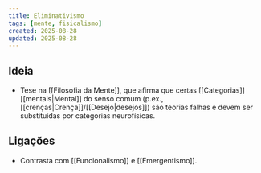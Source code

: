```yaml
---
title: Eliminativismo
tags: [mente, fisicalismo]
created: 2025-08-28
updated: 2025-08-28
---
```


## Ideia
- Tese na [[Filosofia da Mente]], que afirma que certas [[Categorias]] [[mentais|Mental]] do senso comum (p.ex., [[crenças|Crença]]/[[Desejo|desejos]]) são teorias falhas e devem ser substituídas por categorias neurofísicas.

## Ligações
- Contrasta com [[Funcionalismo]] e [[Emergentismo]].

